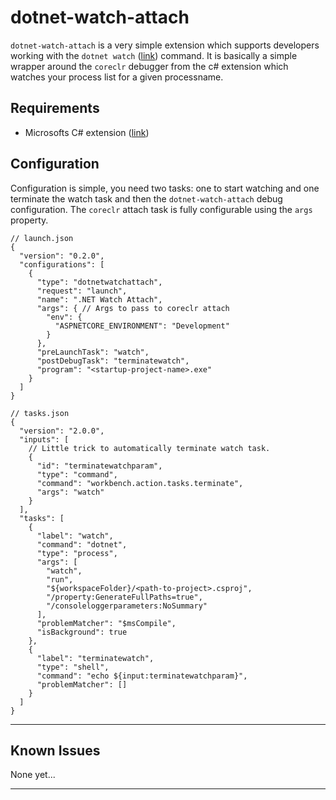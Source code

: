 # dotnet-watch-attach

`dotnet-watch-attach` is a very simple extension which supports developers working with the `dotnet watch` ([link](https://docs.microsoft.com/en-us/aspnet/core/tutorials/dotnet-watch?view=aspnetcore-5.0)) command. It is basically a simple wrapper around the `coreclr` debugger from the c# extension which watches your process list for a given processname.

## Requirements

- Microsofts C# extension ([link](https://marketplace.visualstudio.com/items?itemName=ms-dotnettools.csharp))

## Configuration

Configuration is simple, you need two tasks: one to start watching and one terminate the watch task and then the `dotnet-watch-attach` debug configuration. The `coreclr` attach task is fully configurable using the `args` property.

```
// launch.json
{
  "version": "0.2.0",
  "configurations": [
    {
      "type": "dotnetwatchattach",
      "request": "launch",
      "name": ".NET Watch Attach",
      "args": { // Args to pass to coreclr attach
        "env": {
          "ASPNETCORE_ENVIRONMENT": "Development"
        }
      },
      "preLaunchTask": "watch",
      "postDebugTask": "terminatewatch",
      "program": "<startup-project-name>.exe"
    }
  ]
}
```

```
// tasks.json
{
  "version": "2.0.0",
  "inputs": [
    // Little trick to automatically terminate watch task.
    {
      "id": "terminatewatchparam",
      "type": "command",
      "command": "workbench.action.tasks.terminate",
      "args": "watch"
    }
  ],
  "tasks": [
    {
      "label": "watch",
      "command": "dotnet",
      "type": "process",
      "args": [
        "watch",
        "run",
        "${workspaceFolder}/<path-to-project>.csproj",
        "/property:GenerateFullPaths=true",
        "/consoleloggerparameters:NoSummary"
      ],
      "problemMatcher": "$msCompile",
      "isBackground": true
    },
    {
      "label": "terminatewatch",
      "type": "shell",
      "command": "echo ${input:terminatewatchparam}",
      "problemMatcher": []
    }
  ]
}
```

---

## Known Issues

None yet...

---
